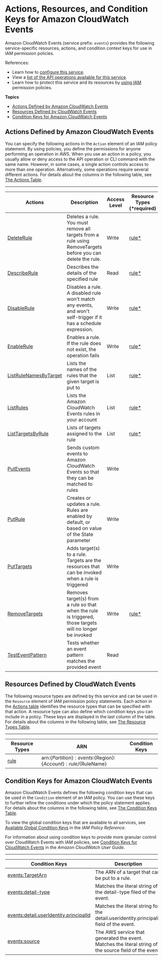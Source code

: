 # Actions, Resources, and Condition Keys for Amazon CloudWatch Events<a name="list_amazoncloudwatchevents"></a>

Amazon CloudWatch Events \(service prefix: `events`\) provides the following service\-specific resources, actions, and condition context keys for use in IAM permission policies\.

References:
+ Learn how to [configure this service](http://docs.aws.amazon.com/AmazonCloudWatch/latest/events/)\.
+ View a [list of the API operations available for this service](http://docs.aws.amazon.com/AmazonCloudWatchEvents/latest/APIReference/)\.
+ Learn how to protect this service and its resources by [using IAM](http://docs.aws.amazon.com/AmazonCloudWatch/latest/events/auth-and-access-control-cwe.html) permission policies\.

**Topics**
+ [Actions Defined by Amazon CloudWatch Events](#amazoncloudwatchevents-actions-as-permissions)
+ [Resources Defined by CloudWatch Events](#amazoncloudwatchevents-resources-for-iam-policies)
+ [Condition Keys for Amazon CloudWatch Events](#amazoncloudwatchevents-policy-keys)

## Actions Defined by Amazon CloudWatch Events<a name="amazoncloudwatchevents-actions-as-permissions"></a>

You can specify the following actions in the `Action` element of an IAM policy statement\. By using policies, you define the permissions for anyone performing an operation in AWS\. When you use an action in a policy, you usually allow or deny access to the API operation or CLI command with the same name\. However, in some cases, a single action controls access to more than one operation\. Alternatively, some operations require several different actions\. For details about the columns in the following table, see [The Actions Table](reference_policies_actions-resources-contextkeys.md#actions_table)\.


****  

| Actions | Description | Access Level | Resource Types \(\*required\) | Condition Keys | Dependent Actions | 
| --- | --- | --- | --- | --- | --- | 
| [DeleteRule](http://docs.aws.amazon.com/AmazonCloudWatchEvents/latest/APIReference/API_DeleteRule.html) | Deletes a rule\. You must remove all targets from a rule using RemoveTargets before you can delete the rule\. | Write | [rule\*](#amazoncloudwatchevents-rule)  |  |  | 
| [DescribeRule](http://docs.aws.amazon.com/AmazonCloudWatchEvents/latest/APIReference/API_DescribeRule.html) | Describes the details of the specified rule | Read | [rule\*](#amazoncloudwatchevents-rule)  |  |  | 
| [DisableRule](http://docs.aws.amazon.com/AmazonCloudWatchEvents/latest/APIReference/API_DisableRule.html) | Disables a rule\. A disabled rule won't match any events, and won't self\-trigger if it has a schedule expression\. | Write | [rule\*](#amazoncloudwatchevents-rule)  |  |  | 
| [EnableRule](http://docs.aws.amazon.com/AmazonCloudWatchEvents/latest/APIReference/API_EnableRule.html) | Enables a rule\. If the rule does not exist, the operation fails | Write | [rule\*](#amazoncloudwatchevents-rule)  |  |  | 
| [ListRuleNamesByTarget](http://docs.aws.amazon.com/AmazonCloudWatchEvents/latest/APIReference/API_ListRuleNamesByTarget.html) | Lists the names of the rules that the given target is put to | List | [rule\*](#amazoncloudwatchevents-rule)  |  |  | 
| [ListRules](http://docs.aws.amazon.com/AmazonCloudWatchEvents/latest/APIReference/API_ListRules.html) | Lists the Amazon CloudWatch Events rules in your account | List | [rule\*](#amazoncloudwatchevents-rule)  |  |  | 
| [ListTargetsByRule](http://docs.aws.amazon.com/AmazonCloudWatchEvents/latest/APIReference/API_ListTargetsByRule.html) | Lists of targets assigned to the rule | List | [rule\*](#amazoncloudwatchevents-rule)  |  |  | 
| [PutEvents](http://docs.aws.amazon.com/AmazonCloudWatchEvents/latest/APIReference/API_PutEvents.html) | Sends custom events to Amazon CloudWatch Events so that they can be matched to rules | Write |  |  |  | 
| [PutRule](http://docs.aws.amazon.com/AmazonCloudWatchEvents/latest/APIReference/API_PutRule.html) | Creates or updates a rule\. Rules are enabled by default, or based on value of the State parameter | Write |  | [events:detail\.userIdentity\.principalId](#amazoncloudwatchevents-events_detail.userIdentity.principalId) [events:detail\-type](#amazoncloudwatchevents-events_detail-type) [events:source](#amazoncloudwatchevents-events_source)  |  | 
| [PutTargets](http://docs.aws.amazon.com/AmazonCloudWatchEvents/latest/APIReference/API_PutTargets.html) | Adds target\(s\) to a rule\. Targets are the resources that can be invoked when a rule is triggered | Write |  | [events:TargetArn](#amazoncloudwatchevents-events_TargetArn)  |  | 
| [RemoveTargets](http://docs.aws.amazon.com/AmazonCloudWatchEvents/latest/APIReference/API_RemoveTargets.html) | Removes target\(s\) from a rule so that when the rule is triggered, those targets will no longer be invoked | Write | [rule\*](#amazoncloudwatchevents-rule)  |  |  | 
| [TestEventPattern](http://docs.aws.amazon.com/AmazonCloudWatchEvents/latest/APIReference/API_TestEventPattern.html) | Tests whether an event pattern matches the provided event | Read |  |  |  | 

## Resources Defined by CloudWatch Events<a name="amazoncloudwatchevents-resources-for-iam-policies"></a>

The following resource types are defined by this service and can be used in the `Resource` element of IAM permission policy statements\. Each action in the [Actions table](#amazoncloudwatchevents-actions-as-permissions) identifies the resource types that can be specified with that action\. A resource type can also define which condition keys you can include in a policy\. These keys are displayed in the last column of the table\. For details about the columns in the following table, see [The Resource Types Table](reference_policies_actions-resources-contextkeys.md#resources_table)\.


****  

| Resource Types | ARN | Condition Keys | 
| --- | --- | --- | 
| [rule](http://docs.aws.amazon.com/AmazonCloudWatch/latest/events/iam-access-control-identity-based-cwe.html#CWE_ARN_Format) | arn:$\{Partition\}:events:$\{Region\}:$\{Account\}:rule/$\{RuleName\} |  | 

## Condition Keys for Amazon CloudWatch Events<a name="amazoncloudwatchevents-policy-keys"></a>

Amazon CloudWatch Events defines the following condition keys that can be used in the `Condition` element of an IAM policy\. You can use these keys to further refine the conditions under which the policy statement applies\. For details about the columns in the following table, see [The Condition Keys Table](reference_policies_actions-resources-contextkeys.md#context_keys_table)\.

To view the global condition keys that are available to all services, see [Available Global Condition Keys](http://docs.aws.amazon.com/IAM/latest/UserGuide/reference_policies_condition-keys.html#AvailableKeys) in the *IAM Policy Reference*\.

For information about using condition keys to provide more granular control over CloudWatch Events with IAM policies, see [Condition Keys for CloudWatch Events](http://docs.aws.amazon.com/AmazonCloudWatch/latest/DeveloperGuide/EventsConditionKeys.html) in the *Amazon CloudWatch User Guide*\.


****  

| Condition Keys | Description | Type | 
| --- | --- | --- | 
| [events:TargetArn](http://docs.aws.amazon.com/AmazonCloudWatch/latest/events/policy-keys-cwe.html#LimitingAccessToTargets) | The ARN of a target that can be put to a rule\. | ARN | 
| [events:detail\-type](http://docs.aws.amazon.com/AmazonCloudWatch/latest/events/policy-keys-cwe.html#EventsPatternDetailType) | Matches the literal string of the detail\-type filed of the event\. | String | 
| [events:detail\.userIdentity\.principalId](http://docs.aws.amazon.com/AmazonCloudWatch/latest/events/policy-keys-cwe.html#ConsumeSpecificEvents) | Matches the literal string for the detail\.useridentity\.principalid field of the event\. | string | 
| [events:source](http://docs.aws.amazon.com/AmazonCloudWatch/latest/events/policy-keys-cwe.html#EventsLimitAccessControl) | The AWS service that generated the event\. Matches the literal string of the source field of the event\. | String | 